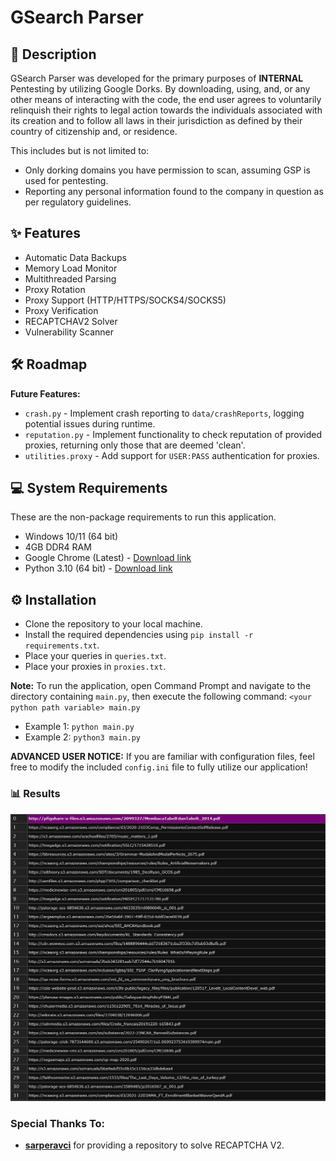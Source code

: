 # GSearch Parser

## 📜 Description

GSearch Parser was developed for the primary purposes of **INTERNAL** Pentesting by utilizing Google Dorks. By downloading, using, and, or any other means of interacting with the code, the end user agrees to voluntarily relinquish their rights to legal action towards the individuals associated with its creation and to follow all laws in their jurisdiction as defined by their country of citizenship and, or residence.

This includes but is not limited to:

- Only dorking domains you have permission to scan, assuming GSP is used for pentesting.
- Reporting any personal information found to the company in question as per regulatory guidelines.

## ✨ Features

- Automatic Data Backups
- Memory Load Monitor
- Multithreaded Parsing
- Proxy Rotation
- Proxy Support (HTTP/HTTPS/SOCKS4/SOCKS5)
- Proxy Verification
- RECAPTCHAV2 Solver
- Vulnerability Scanner

## 🛠️ Roadmap

**Future Features:**

- `crash.py` - Implement crash reporting to `data/crashReports`, logging potential issues during runtime.
- `reputation.py` - Implement functionality to check reputation of provided proxies, returning only those that are deemed 'clean'.
- `utilities.proxy` - Add support for `USER:PASS` authentication for proxies.

## 💻 System Requirements

These are the non-package requirements to run this application.

- Windows 10/11 (64 bit)
- 4GB DDR4 RAM
- Google Chrome (Latest) - [Download link](https://www.google.com/chrome/dr/download/)
- Python 3.10 (64 bit) - [Download link](https://www.python.org/ftp/python/3.10.0/)

## ⚙️ Installation

- Clone the repository to your local machine.
- Install the required dependencies using `pip install -r requirements.txt`.
- Place your queries in `queries.txt`.
- Place your proxies in `proxies.txt`.

**Note:** To run the application, open Command Prompt and navigate to the directory containing `main.py`, then execute the following command: `<your python path variable> main.py`

- Example 1: `python main.py`
- Example 2: `python3 main.py`

**ADVANCED USER NOTICE:** If you are familiar with configuration files, feel free to modify the included `config.ini` file to fully utilize our application!

### 📊 Results

![](assets/Demo-Result.JPG)

### Special Thanks To:

- **[sarperavci](https://github.com/sarperavci/GoogleRecaptchaBypass)** for providing a repository to solve RECAPTCHA V2.
